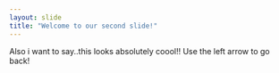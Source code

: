 ```yaml
---
layout: slide
title: "Welcome to our second slide!"
---
```

Also i want to say..this looks absolutely coool!!
Use the left arrow to go back!
